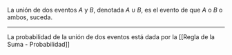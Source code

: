 La unión de dos eventos $A$ y $B$, denotada $A ∪ B$, es el evento de que $A$ o $B$ o ambos, suceda.
***
La probabilidad de la unión de dos eventos está dada por la [[Regla de la Suma - Probabilidad]] 